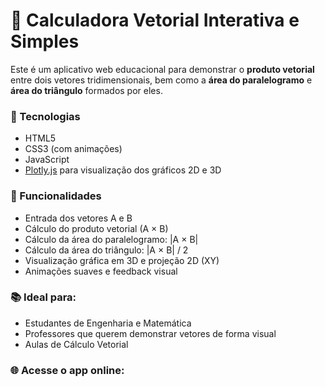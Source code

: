 # 🧮 Calculadora Vetorial Interativa e Simples

Este é um aplicativo web educacional para demonstrar o **produto vetorial** entre dois vetores tridimensionais, bem como a **área do paralelogramo** e **área do triângulo** formados por eles. 

### 🚀 Tecnologias
- HTML5
- CSS3 (com animações)
- JavaScript
- [Plotly.js](https://plotly.com/javascript/) para visualização dos gráficos 2D e 3D

### 👀 Funcionalidades
- Entrada dos vetores A e B
- Cálculo do produto vetorial (A × B)
- Cálculo da área do paralelogramo: |A × B|
- Cálculo da área do triângulo: |A × B| / 2
- Visualização gráfica em 3D e projeção 2D (XY)
- Animações suaves e feedback visual

### 📚 Ideal para:
- Estudantes de Engenharia e Matemática
- Professores que querem demonstrar vetores de forma visual
- Aulas de Cálculo Vetorial

### 🌐 Acesse o app online:

